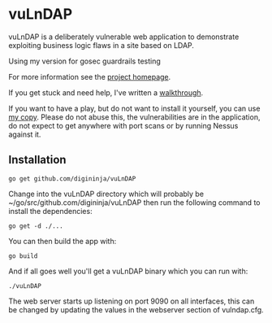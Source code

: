 # vuLnDAP

vuLnDAP is a deliberately vulnerable web application to demonstrate exploiting business logic flaws in a site based on LDAP.

Using my version for gosec guardrails testing

For more information see the [project homepage](https://digi.ninja/projects/vulndap.php).

If you get stuck and need help, I've written a [walkthrough](https://digi.ninja/blog/vulndap_walkthrough.php).

If you want to have a play, but do not want to install it yourself, you can use [my copy](https://vulndap.digi.ninja/). Please do not abuse this, the vulnerabilities are in the application, do not expect to get anywhere with port scans or by running Nessus against it.

## Installation

```
go get github.com/digininja/vuLnDAP
```

Change into the vuLnDAP directory which will probably be ~/go/src/github.com/digininja/vuLnDAP then run the following command to install the dependencies:

```
go get -d ./...
```

You can then build the app with:

```
go build
```

And if all goes well you'll get a vuLnDAP binary which you can run with:

```
./vuLnDAP
```

The web server starts up listening on port 9090 on all interfaces, this can be changed by updating the values in the webserver section of vulndap.cfg.
